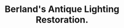 ---
title: "Berland's Antique Lighting Restoration."
url: /edinburgh/berlands-antique-lighting-restoration/
shop: antiques
---